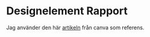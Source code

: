 Designelement Rapport
=======================



Jag använder den här [artikeln](https://www.canva.com/learn/design-elements-principles/) från canva som referens.
